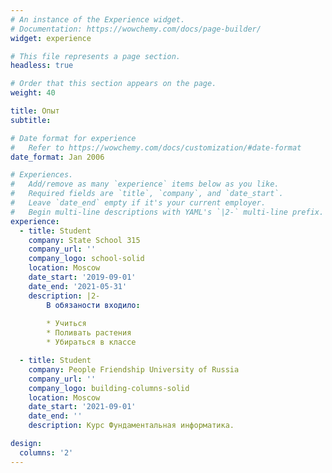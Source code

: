 ```yaml
---
# An instance of the Experience widget.
# Documentation: https://wowchemy.com/docs/page-builder/
widget: experience

# This file represents a page section.
headless: true

# Order that this section appears on the page.
weight: 40

title: Опыт
subtitle:

# Date format for experience
#   Refer to https://wowchemy.com/docs/customization/#date-format
date_format: Jan 2006

# Experiences.
#   Add/remove as many `experience` items below as you like.
#   Required fields are `title`, `company`, and `date_start`.
#   Leave `date_end` empty if it's your current employer.
#   Begin multi-line descriptions with YAML's `|2-` multi-line prefix.
experience:
  - title: Student
    company: State School 315
    company_url: ''
    company_logo: school-solid
    location: Moscow
    date_start: '2019-09-01'
    date_end: '2021-05-31'
    description: |2-
        В обязаности входило:
        
        * Учиться
        * Поливать растения
        * Убираться в классе

  - title: Student
    company: People Friendship University of Russia
    company_url: ''
    company_logo: building-columns-solid
    location: Moscow
    date_start: '2021-09-01'
    date_end: ''
    description: Курс Фундаментальная информатика.

design:
  columns: '2'
---
```

